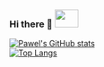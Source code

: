 ### Hi there 👋   <img src= "https://user-images.githubusercontent.com/52103903/145461848-16436bdc-2aa0-44d4-9b8f-bc585f2d835f.png" width="42" height="32">

[![Pawel's GitHub stats](https://github-readme-stats.vercel.app/api?username=Pawel-Iskra&show_icons=true&theme=gruvbox)](https://github.com/anuraghazra/github-readme-stats)<br>
[![Top Langs](https://github-readme-stats.vercel.app/api/top-langs/?username=Pawel-Iskra&layout=compact)](https://github.com/anuraghazra/github-readme-stats)
<br>



<!--<img src= "https://user-images.githubusercontent.com/52103903/145464321-38feeaf1-8b4a-4b7c-9008-68815e49469e.png" width="40" height="40">-->



<!--
**Pawel-Iskra/Pawel-Iskra** is a ✨ _special_ ✨ repository because its `README.md` (this file) appears on your GitHub profile.

Here are some ideas to get you started:

- 🔭 I’m currently working on ...
- 🌱 I’m currently learning ...
- 👯 I’m looking to collaborate on ...
- 🤔 I’m looking for help with ...
- 💬 Ask me about ...
- 📫 How to reach me: ...
- 😄 Pronouns: ...
- ⚡ Fun fact: ...
-->
